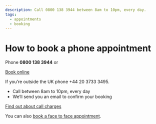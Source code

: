 ```yaml
---
description: Call 0800 138 3944 between 8am to 10pm, every day.
tags:
  - appointments
  - booking
---
```


# How to book a phone appointment

Phone **0800 138 3944** or

<a href="/booking_requests/new" class="button">Book online</a>

If you’re outside the UK phone +44 20 3733 3495.

- Call between 8am to 10pm, every day
- We’ll send you an email to confirm your booking

[Find out about call charges](https://www.gov.uk/call-charges)

<div class="application-notice info-notice">
  <p>You can also <a href="/book-face-to-face">book a face to face appointment</a>.</p>
</div>
